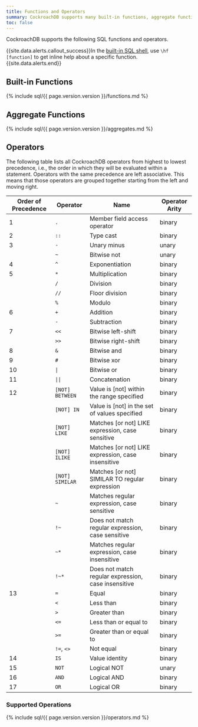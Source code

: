 ```yaml
---
title: Functions and Operators
summary: CockroachDB supports many built-in functions, aggregate functions, and operators.
toc: false
---
```


CockroachDB supports the following SQL functions and operators.

{{site.data.alerts.callout_success}}In the <a href="use-the-built-in-sql-client.html#sql-shell-help">built-in SQL shell</a>, use <code>\hf [function]</code> to get inline help about a specific function.{{site.data.alerts.end}}

<div id="toc"></div>

## Built-in Functions

{% include sql/{{ page.version.version }}/functions.md %}

## Aggregate Functions

{% include sql/{{ page.version.version }}/aggregates.md %}

## Operators

The following table lists all CockroachDB operators from highest to lowest precedence, i.e., the order in which they will be evaluated within a statement. Operators with the same precedence are left associative. This means that those operators are grouped together starting from the left and moving right.

| Order of Precedence | Operator | Name | Operator Arity |
| ------------------- | -------- | ---- | -------------- |
| 1 | `.` | Member field access operator | binary |
| 2 | `::` | Type cast | binary |
| 3 | `-` | Unary minus | unary |
|  | `~` | Bitwise not | unary |
| 4 | `^` | Exponentiation | binary |
| 5 | `*` | Multiplication | binary |
|  | `/` | Division | binary |
|  | `//` | Floor division | binary |
|  | `%` | Modulo | binary |
| 6 | `+` | Addition | binary |
|  | `-` | Subtraction | binary |
| 7 | `<<` | Bitwise left-shift | binary |
|  | `>>` | Bitwise right-shift | binary |
| 8 | `&` | Bitwise and | binary |
| 9 | `#` | Bitwise xor | binary |
| 10 | <code>&#124;</code> | Bitwise or | binary |
| 11 | <code>&#124;&#124;</code> | Concatenation | binary |
| 12 | `[NOT] BETWEEN` | Value is [not] within the range specified | binary |
|  | `[NOT] IN` | Value is [not] in the set of values specified | binary |
|  | `[NOT] LIKE` | Matches [or not] LIKE expression, case sensitive  | binary |
|  | `[NOT] ILIKE` | Matches [or not] LIKE expression, case insensitive | binary |
|  | `[NOT] SIMILAR` | Matches [or not] SIMILAR TO regular expression | binary |
|  | `~` | Matches regular expression, case sensitive | binary |
|  | `!~` | Does not match regular expression, case sensitive | binary |
|  | `~*` | Matches regular expression, case insensitive | binary |
|  | `!~*` | Does not match regular expression, case insensitive | binary |
| 13 | `=` | Equal | binary |
|  | `<` | Less than | binary |
|  | `>` | Greater than | binary |
|  | `<=` | Less than or equal to | binary |
|  | `>=` | Greater than or equal to | binary |
|  | `!=`, `<>` | Not equal | binary |
| 14 | `IS` | Value identity | binary |
| 15 | `NOT` | Logical NOT | unary |
| 16 | `AND` | Logical AND | binary |
| 17 | `OR` | Logical OR | binary |

### Supported Operations

{% include sql/{{ page.version.version }}/operators.md %}

<!--
## `CAST()`

there are three syntaxes for dates: `'2016-01-01'::date`, `CAST('2016-01-01' AS DATE)`, and `DATE '2016-01-01'`. the docs should probably prefer the latter form

the `CAST()` function should get its own documentation somewhere; I’m not sure if it needs to be mentioned again in the date section. The `::` form should probably only be mentioned as an alternative to `CAST()`
-->
